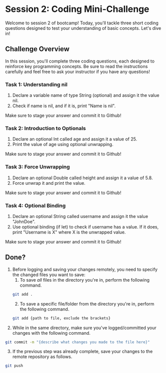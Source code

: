 # Session 2: Coding Mini-Challenge

Welcome to session 2 of bootcamp! Today, you'll tackle three short coding questions designed to test your understanding of basic concepts. Let's dive in!

## Challenge Overview

In this session, you'll complete three coding questions, each designed to reinforce key programming concepts. Be sure to read the instructions carefully and feel free to ask your instructor if you have any questions!

### Task 1: Understanding nil
1. Declare a variable name of type String (optional) and assign it the value nil.
2. Check if name is nil, and if it is, print "Name is nil".

Make sure to stage your answer and commit it to Github!

### Task 2: Introduction to Optionals
1. Declare an optional Int called age and assign it a value of 25.
2. Print the value of age using optional unwrapping.
   
Make sure to stage your answer and commit it to Github!


### Task 3: Force Unwrapping
1. Declare an optional Double called height and assign it a value of 5.8.
2. Force unwrap it and print the value.

Make sure to stage your answer and commit it to Github!

### Task 4: Optional Binding
1. Declare an optional String called username and assign it the value "JohnDoe".
2. Use optional binding (if let) to check if username has a value. If it does, print "Username is X" where X is the unwrapped value.

Make sure to stage your answer and commit it to Github!


## Done?
1. Before logging and saving your changes remotely, you need to specify the changed files you want to save:
   1. To save *all* files in the directory you're in, perform the following command.
   ```bash
   git add .
   ```
   2. To save a specific file/folder from the directory you're in, perform the following command.
   ```bash
   git add {path to file, exclude the brackets}
   ```
3. While in the same directory, make sure you've logged/committed your changes with the following command.
```bash
git commit -m "{describe what changes you made to the file here}"
```
3. If the previous step was already complete, save your changes to the remote repository as follows.
```bash
git push
```
